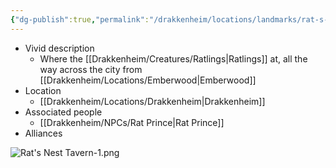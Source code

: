 ```yaml
---
{"dg-publish":true,"permalink":"/drakkenheim/locations/landmarks/rat-s-nest-tavern/","tags":["Landmark"],"noteIcon":""}
---
```


- Vivid description
	- Where the [[Drakkenheim/Creatures/Ratlings\|Ratlings]] at, all the way across the city from [[Drakkenheim/Locations/Emberwood\|Emberwood]]
- Location
	- [[Drakkenheim/Locations/Drakkenheim\|Drakkenheim]]
- Associated people
	- [[Drakkenheim/NPCs/Rat Prince\|Rat Prince]]
- Alliances

![Rat's Nest Tavern-1.png](/img/user/Attachments/Rat's%20Nest%20Tavern-1.png)
